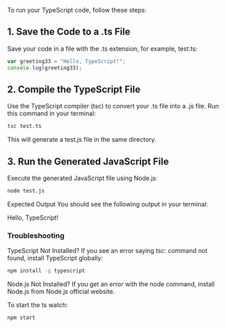To run your TypeScript code, follow these steps:

## 1. Save the Code to a .ts File
Save your code in a file with the .ts extension, for example, test.ts:

``` ts
var greeting33 = "Hello, TypeScript!";
console.log(greeting33);
```
## 2. Compile the TypeScript File
Use the TypeScript compiler (tsc) to convert your .ts file into a .js file. Run this command in your terminal:

``` bash
tsc test.ts
```

This will generate a test.js file in the same directory.

## 3. Run the Generated JavaScript File
Execute the generated JavaScript file using Node.js:

```bash
node test.js
```

Expected Output
You should see the following output in your terminal:

Hello, TypeScript!

### Troubleshooting
TypeScript Not Installed? If you see an error saying tsc: command not found, install TypeScript globally:

``` bash
npm install -g typescript
```
Node.js Not Installed? If you get an error with the node command, install Node.js from Node.js official website.

To start the ts watch:

``` bash
npm start

```